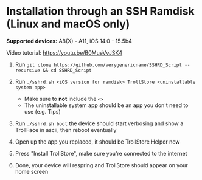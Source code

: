 # Installation through an SSH Ramdisk (Linux and macOS only)

**Supported devices:** A8(X) - A11, iOS 14.0 - 15.5b4

Video tutorial: https://youtu.be/B0MueVvJSK4

1. Run `git clone https://github.com/verygenericname/SSHRD_Script --recursive && cd SSHRD_Script`

2. Run `./sshrd.sh <iOS version for ramdisk> TrollStore <uninstallable system app>`
    - Make sure to **not** include the `<>`
    - The uninstallable system app should be an app you don't need to use (e.g. Tips)

3. Run `./sshrd.sh boot` the device should start verbosing and show a TrollFace in ascii, then reboot eventually

4. Open up the app you replaced, it should be TrollStore Helper now

5. Press "Install TrollStore", make sure you're connected to the internet

6. Done, your device will respring and TrollStore should appear on your home screen
